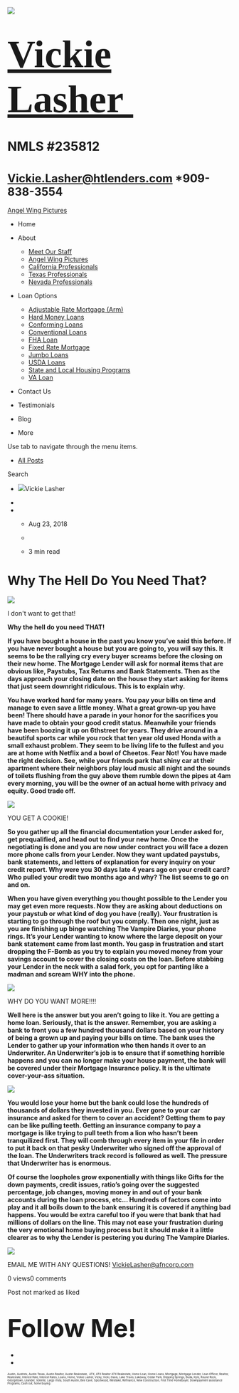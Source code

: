 

![](https://static.wixstatic.com/media/5afe60462baf41e79586f3fdaf78d664.jpg/v1/fill/w_480,h_291,al_c,q_80,usm_0.66_1.00_0.01,blur_2/5afe60462baf41e79586f3fdaf78d664.jpg)

# <span style="font-size:87px"><span style="font-family:libre baskerville,serif">[Vickie Lasher ](../index.html)</span></span>

# NMLS \#235812

# <span style="font-size:25px"><Vickie.Lasher@htlenders.com> \*909-838-3554</span>

<a href="../angel-wing-pictures.html" class="_1fbEI"><span class="_1Qjd7">Angel Wing Pictures</span></a>

-   <span id="DrpDwnMn00"><a href="../index.html" class="_11ip9"></a></span>
    Home

-   <span id="DrpDwnMn01"><a href="../about.html" class="_11ip9"></a></span>
    About

    -   [Meet Our Staff](../meet-our-staff.html)
    -   [Angel Wing Pictures](../angel-wing-pictures.html)
    -   [California Professionals](../recommended-profssionals.html)
    -   [Texas Professionals](../texas-recommended-professionals.html)
    -   [Nevada Professionals](../nevada-recommended-professionals.html)

-   <span id="DrpDwnMn02"><a href="../loan-options.html" class="_11ip9"></a></span>
    Loan Options

    -   [Adjustable Rate Mortgage (Arm)](../adjustable-rate-mortgage-arm.html)
    -   [Hard Money Loans](../hard-money-loans.html)
    -   [Conforming Loans](../conforming-loans.html)
    -   [Conventional Loans](../conventional-loans.html)
    -   [FHA Loan](../fha-loan.html)
    -   [Fixed Rate Mortgage](../fixed-rate-mortgage.html)
    -   [Jumbo Loans](../jumbo-loans.html)
    -   [USDA Loans](../rhs-loan-programs.html)
    -   [State and Local Housing Programs](../state-and-local-housing-programs.html)
    -   [VA Loan](../va-loan.html)

-   <span id="DrpDwnMn03"><a href="../contact.html" class="_11ip9"></a></span>
    Contact Us

-   <span id="DrpDwnMn04"><a href="../testimonials.html" class="_11ip9"></a></span>
    Testimonials

-   <span id="DrpDwnMn05"><a href="../blog.html" class="_11ip9"></a></span>
    Blog

-   More

Use tab to navigate through the menu items.

-   <a href="../blog.html" class="_2MzDA blog-navigation-container-color blog-navigation-container-font blog-navigation-link-hover-color">All Posts</a>

Search

-   <span class="_1NzhF avatar-image" i18n="[object Object]"><img src="https://gravatar.com/avatar/d5a4c4dfa58333c9beb6962dd38d245b?d=blank" class="_18Vq1 fluid-avatar-image" /></span><span class="iYG_V user-name _4AzY3" title="Vickie Lasher" data-hook="user-name">Vickie Lasher</span>

-

-   -   <span class="post-metadata__date time-ago" title="Aug 23, 2018" data-hook="time-ago">Aug 23, 2018</span>
    -

    -   <span class="post-metadata__readTime" i18n="[object Object]" title="3 min read" data-hook="time-to-read">3 min read</span>

# <span class="post-title__text blog-post-title-font blog-post-title-color"><span class="blog-post-title-font blog-post-title-color">Why The Hell Do You Need That?</span></span>

<span class="_2PHJq public-DraftStyleDefault-ltr">  
</span>

<img src="https://static.wixstatic.com/media/b5d103_b6ac33c326ca4ccba6ef22591109e2ad~mv2.jpeg/v1/fit/w_488,h_536,al_c,q_20/file.jpeg" class="OzAYt _3ii3f" />

<span class="EilAw" dir="auto">I don't want to get that!</span>

<span class="_2PHJq public-DraftStyleDefault-ltr">  
</span>

<span class="_2PHJq public-DraftStyleDefault-ltr">**Why the hell do you need THAT!**</span>

<span class="_2PHJq public-DraftStyleDefault-ltr">**If you have bought a house in the past you know you’ve said this before. If you have never bought a house but you are going to, you will say this. It seems to be the rallying cry every buyer screams before the closing on their new home. The Mortgage Lender will ask for normal items that are obvious like, Paystubs, Tax Returns and Bank Statements. Then as the days approach your closing date on the house they start asking for items that just seem downright ridiculous. This is to explain why.**</span>

<span class="_2PHJq public-DraftStyleDefault-ltr">  
</span>

<span class="_2PHJq public-DraftStyleDefault-ltr">**You have worked hard for many years. You pay your bills on time and manage to even save a little money. What a great grown-up you have been! There should have a parade in your honor for the sacrifices you have made to obtain your good credit status. Meanwhile your friends have been boozing it up on 6thstreet for years. They drive around in a beautiful sports car while you rock that ten year old used Honda with a small exhaust problem. They seem to be living life to the fullest and you are at home with Netflix and a bowl of Cheetos. Fear Not! You have made the right decision. See, while your friends park that shiny car at their apartment where their neighbors play loud music all night and the sounds of toilets flushing from the guy above them rumble down the pipes at 4am every morning, you will be the owner of an actual home with privacy and equity. Good trade off.**</span>

<span class="_2PHJq public-DraftStyleDefault-ltr">  
</span>

<img src="https://static.wixstatic.com/media/b5d103_e999a6edb7d849229900ca4a047dd609~mv2.jpg/v1/fit/w_750,h_671,al_c,q_20/file.jpg" class="OzAYt _3ii3f" />

<span class="EilAw" dir="auto">YOU GET A COOKIE!</span>

<span class="_2PHJq public-DraftStyleDefault-ltr">  
</span>

<span class="_2PHJq public-DraftStyleDefault-ltr">**So you gather up all the financial documentation your Lender asked for, get prequalified, and head out to find your new home. Once the negotiating is done and you are now under contract you will face a dozen more phone calls from your Lender. Now they want updated paystubs, bank statements, and letters of explanation for every inquiry on your credit report. Why were you 30 days late 4 years ago on your credit card? Who pulled your credit two months ago and why? The list seems to go on and on.**</span>

<span class="_2PHJq public-DraftStyleDefault-ltr">  
</span>

<span class="_2PHJq public-DraftStyleDefault-ltr">**When you have given everything you thought possible to the Lender you may get even more requests. Now they are asking about deductions on your paystub or what kind of dog you have (really). Your frustration is starting to go through the roof but you comply. Then one night, just as you are finishing up binge watching The Vampire Diaries, your phone rings. It’s your Lender wanting to know where the large deposit on your bank statement came from last month. You gasp in frustration and start dropping the F-Bomb as you try to explain you moved money from your savings account to cover the closing costs on the loan. Before stabbing your Lender in the neck with a salad fork, you opt for panting like a madman and scream WHY into the phone.**</span>

<span class="_2PHJq public-DraftStyleDefault-ltr">  
</span>

<img src="https://static.wixstatic.com/media/b5d103_a43e47f9a89545b284f135722c612e71~mv2.jpg/v1/fit/w_510,h_315,al_c,q_20/file.jpg" class="OzAYt _3ii3f" />

<span class="EilAw" dir="auto">WHY DO YOU WANT MORE!!!!</span>

<span class="_2PHJq public-DraftStyleDefault-ltr">**Well here is the answer but you aren’t going to like it. You are getting a home loan. Seriously, that is the answer. Remember, you are asking a bank to front you a few hundred thousand dollars based on your history of being a grown up and paying your bills on time. The bank uses the Lender to gather up your information who then hands it over to an Underwriter. An Underwriter’s job is to ensure that if something horrible happens and you can no longer make your house payment, the bank will be covered under their Mortgage Insurance policy. It is the ultimate cover-your-ass situation.**</span>

<span class="_2PHJq public-DraftStyleDefault-ltr">  
</span>

<img src="https://static.wixstatic.com/media/b5d103_ecb4f14b062a405abc11b7e2989fe527~mv2.jpg/v1/fit/w_250,h_250,al_c,q_20/file.jpg" class="OzAYt _3ii3f" />

<span class="_2PHJq public-DraftStyleDefault-ltr">  
</span>

<span class="_2PHJq public-DraftStyleDefault-ltr"> **You would lose your home but the bank could lose the hundreds of thousands of dollars they invested in you. Ever gone to your car insurance and asked for them to cover an accident? Getting them to pay can be like pulling teeth. Getting an insurance company to pay a mortgage is like trying to pull teeth from a lion who hasn’t been tranquilized first. They will comb through every item in your file in order to put it back on that pesky Underwriter who signed off the approval of the loan. The Underwriters track record is followed as well. The pressure that Underwriter has is enormous.**</span>

<span class="_2PHJq public-DraftStyleDefault-ltr"> </span>

<span class="_2PHJq public-DraftStyleDefault-ltr">**Of course the loopholes grow exponentially with things like Gifts for the down payments, credit issues, ratio’s going over the suggested percentage, job changes, moving money in and out of your bank accounts during the loan process, etc… Hundreds of factors come into play and it all boils down to the bank ensuring it is covered if anything bad happens. You would be extra careful too if you were that bank that had millions of dollars on the line. This may not ease your frustration during the very emotional home buying process but it should make it a little clearer as to why the Lender is pestering you during The Vampire Diaries.**</span>

<span class="_2PHJq public-DraftStyleDefault-ltr">  
</span>

<img src="https://static.wixstatic.com/media/b5d103_027951a9f75b41269c6df87a51bc8ca4~mv2.jpg/v1/fit/w_500,h_424,al_c,q_20/file.jpg" class="OzAYt _3ii3f" />

<span class="_2PHJq public-DraftStyleDefault-ltr">  
</span>

<span class="_2PHJq public-DraftStyleDefault-ltr">EMAIL ME WITH ANY QUESTIONS! <a href="mailto:VickieLasher@afncorp.com" class="_3Bkfb _1lsz7"><span class="underline">VickieLasher@afncorp.com</span></a> </span>

<span class="_2PHJq public-DraftStyleDefault-ltr"> </span>

<span class="_38Zqt"></span>

<span class="_38Zqt"></span>

<span class="_38Zqt"></span>

<span class="_38Zqt"></span>

<span tabindex="0">0 views</span><span tabindex="0">0 comments</span>

<span class="_3KwtW" aria-live="off">Post not marked as liked</span><span class="_1l1q9" data-hook="like-button-with-count__like-count"></span>

<span class="_1jqCz blog-text-background-color"></span><span class="_1jqCz blog-text-background-color"></span><span class="_1jqCz blog-text-background-color"></span>

# <span style="font-size:55px;"><span style="font-weight:bold;">Follow Me!</span></span>

-   <span id="dataItem-jjeedrml1-comp-jjeedrlu"><a href="https://www.facebook.com/vickie.s.lasher" class="_26AQd"></a></span>
-   <span id="dataItem-jjeedrmm-comp-jjeedrlu"><a href="https://www.instagram.com/vickielasher/" class="_26AQd"></a></span>

<span class="color_12"><span style="font-size:6px">Austin, Austintx, Austin Texas, Austin Realtor, Austin Realestate,  ATX, ATX Realtor ATX Realestate, Home Loan, Home Loans, Mortgage, Mortgage Lender, Loan Officer, Realtor, Realestate, Interest Rate, Interest Rates, Loans, Home, Vickie Lasher, Vicky, Vicki, Oasis, Lake Travis, Lakeway, Cedar Park, Dripping Springs, Buda, Kyle, Round Rock, Georgetown, Leander, Volente, Largo Vista, South Austin, Bee Cave, Spicewood, Westlake, Refinance, New Construction, First Time Homebuyer, Downpayment assistance Programs, Cash out, home buying</span></span>


